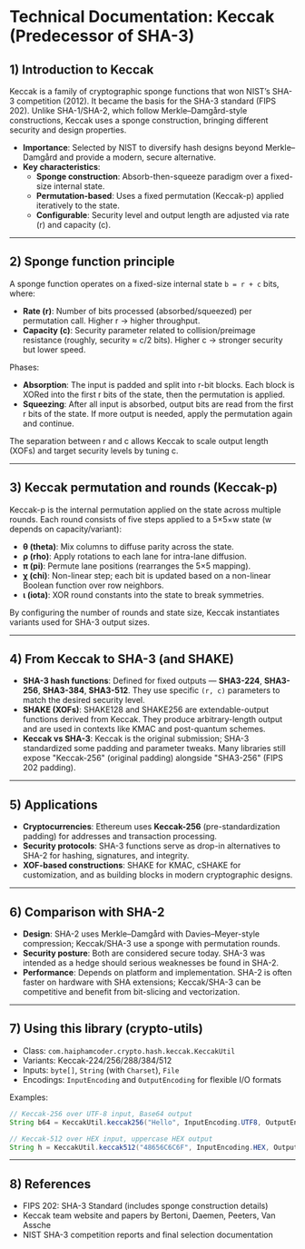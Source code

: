 # Technical Documentation: Keccak (Predecessor of SHA-3)

## 1) Introduction to Keccak

Keccak is a family of cryptographic sponge functions that won NIST’s SHA-3 competition (2012). It became the basis for the SHA-3 standard (FIPS 202). Unlike SHA-1/SHA-2, which follow Merkle–Damgård-style constructions, Keccak uses a sponge construction, bringing different security and design properties.

- **Importance**: Selected by NIST to diversify hash designs beyond Merkle–Damgård and provide a modern, secure alternative.
- **Key characteristics**:
  - **Sponge construction**: Absorb-then-squeeze paradigm over a fixed-size internal state.
  - **Permutation-based**: Uses a fixed permutation (Keccak-p) applied iteratively to the state.
  - **Configurable**: Security level and output length are adjusted via rate (r) and capacity (c).

---

## 2) Sponge function principle

A sponge function operates on a fixed-size internal state `b = r + c` bits, where:

- **Rate (r)**: Number of bits processed (absorbed/squeezed) per permutation call. Higher r → higher throughput.
- **Capacity (c)**: Security parameter related to collision/preimage resistance (roughly, security ≈ c/2 bits). Higher c → stronger security but lower speed.

Phases:

- **Absorption**: The input is padded and split into r-bit blocks. Each block is XORed into the first r bits of the state, then the permutation is applied.
- **Squeezing**: After all input is absorbed, output bits are read from the first r bits of the state. If more output is needed, apply the permutation again and continue.

The separation between r and c allows Keccak to scale output length (XOFs) and target security levels by tuning c.

---

## 3) Keccak permutation and rounds (Keccak-p)

Keccak-p is the internal permutation applied on the state across multiple rounds. Each round consists of five steps applied to a 5×5×w state (w depends on capacity/variant):

- **θ (theta)**: Mix columns to diffuse parity across the state.
- **ρ (rho)**: Apply rotations to each lane for intra-lane diffusion.
- **π (pi)**: Permute lane positions (rearranges the 5×5 mapping).
- **χ (chi)**: Non-linear step; each bit is updated based on a non-linear Boolean function over row neighbors.
- **ι (iota)**: XOR round constants into the state to break symmetries.

By configuring the number of rounds and state size, Keccak instantiates variants used for SHA-3 output sizes.

---

## 4) From Keccak to SHA-3 (and SHAKE)

- **SHA-3 hash functions**: Defined for fixed outputs — **SHA3-224**, **SHA3-256**, **SHA3-384**, **SHA3-512**. They use specific `(r, c)` parameters to match the desired security level.
- **SHAKE (XOFs)**: SHAKE128 and SHAKE256 are extendable-output functions derived from Keccak. They produce arbitrary-length output and are used in contexts like KMAC and post-quantum schemes.
- **Keccak vs SHA-3**: Keccak is the original submission; SHA-3 standardized some padding and parameter tweaks. Many libraries still expose "Keccak-256" (original padding) alongside "SHA3-256" (FIPS 202 padding).

---

## 5) Applications

- **Cryptocurrencies**: Ethereum uses **Keccak-256** (pre-standardization padding) for addresses and transaction processing.
- **Security protocols**: SHA-3 functions serve as drop-in alternatives to SHA-2 for hashing, signatures, and integrity.
- **XOF-based constructions**: SHAKE for KMAC, cSHAKE for customization, and as building blocks in modern cryptographic designs.

---

## 6) Comparison with SHA-2

- **Design**: SHA-2 uses Merkle–Damgård with Davies–Meyer-style compression; Keccak/SHA-3 use a sponge with permutation rounds.
- **Security posture**: Both are considered secure today. SHA-3 was intended as a hedge should serious weaknesses be found in SHA-2.
- **Performance**: Depends on platform and implementation. SHA-2 is often faster on hardware with SHA extensions; Keccak/SHA-3 can be competitive and benefit from bit-slicing and vectorization.

---

## 7) Using this library (crypto-utils)

- Class: `com.haiphamcoder.crypto.hash.keccak.KeccakUtil`
- Variants: Keccak-224/256/288/384/512
- Inputs: `byte[]`, `String` (with `Charset`), `File`
- Encodings: `InputEncoding` and `OutputEncoding` for flexible I/O formats

Examples:

```java
// Keccak-256 over UTF-8 input, Base64 output
String b64 = KeccakUtil.keccak256("Hello", InputEncoding.UTF8, OutputEncoding.BASE64);

// Keccak-512 over HEX input, uppercase HEX output
String h = KeccakUtil.keccak512("48656C6C6F", InputEncoding.HEX, OutputEncoding.HEX_UPPER);
```

---

## 8) References

- FIPS 202: SHA-3 Standard (includes sponge construction details)
- Keccak team website and papers by Bertoni, Daemen, Peeters, Van Assche
- NIST SHA-3 competition reports and final selection documentation

